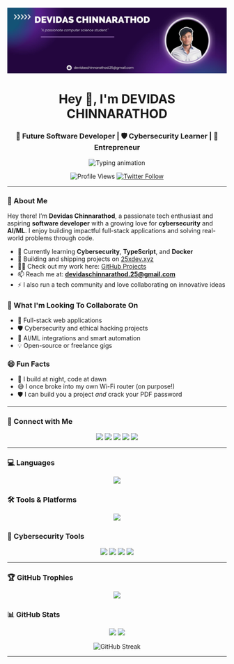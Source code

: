<p align="center">
  <img src="https://github.com/DEVIDAS-CHINNARATHOD/DEVIDAS-CHINNARATHOD/blob/3af2ecf99d54550c309ac00d53cbf81b9139351c/Logo%20photo.jpg" alt="DEVIDAS Logo"/>
</p>

<h1 align="center">Hey 👋, I'm DEVIDAS CHINNARATHOD</h1>
<h3 align="center">🚀 Future Software Developer | 🛡️ Cybersecurity Learner | 💼 Entrepreneur</h3>

<p align="center">
  <img src="https://readme-typing-svg.herokuapp.com?font=Fira+Code&size=22&duration=4000&pause=1000&center=true&width=440&lines=Building+tech+for+fun+and+impact.;Full-stack+%7C+Cybersecurity+%7C+AI+Enthusiast;Always+learning+something+new!" alt="Typing animation" />
</p>

<p align="center">
  <img src="https://komarev.com/ghpvc/?username=devidas-chinnarathod&label=Profile%20views&color=0e75b6&style=flat" alt="Profile Views" />
  <a href="https://twitter.com/devidas_25a" target="_blank">
    <img src="https://img.shields.io/twitter/follow/devidas_25a?logo=twitter&style=flat" alt="Twitter Follow" />
  </a>
</p>

---

### 🌟 About Me

Hey there! I’m **Devidas Chinnarathod**, a passionate tech enthusiast and aspiring **software developer** with a growing love for **cybersecurity** and **AI/ML**. I enjoy building impactful full-stack applications and solving real-world problems through code.

- 🌱 Currently learning **Cybersecurity**, **TypeScript**, and **Docker**
- 💼 Building and shipping projects on [25xdev.xyz](https://25xdev.xyz)
- 👨‍💻 Check out my work here: [GitHub Projects](https://github.com/DEVIDAS-CHINNARATHOD)
- 📫 Reach me at: **devidaschinnarathod.25@gmail.com**
- ⚡ I also run a tech community and love collaborating on innovative ideas

### 🤝 What I'm Looking To Collaborate On

- 🔭 Full-stack web applications  
- 🛡️ Cybersecurity and ethical hacking projects  
- 🤖 AI/ML integrations and smart automation  
- 💡 Open-source or freelance gigs  

### 😄 Fun Facts

- 🌙 I build at night, code at dawn  
- 😅 I once broke into my own Wi-Fi router (on purpose!)  
- 🛡️ I can build you a project *and* crack your PDF password  

---

### 🔗 Connect with Me
<p align="center">
  <a href="https://twitter.com/devidas_25a"><img src="https://skillicons.dev/icons?i=twitter" /></a>
  <a href="https://www.linkedin.com/in/devidas-chinnarathod-0223a7321"><img src="https://skillicons.dev/icons?i=linkedin" /></a>
  <a href="https://stackoverflow.com/users/26624574"><img src="https://skillicons.dev/icons?i=stackoverflow" /></a>
  <a href="https://instagram.com/iam_dev.ai"><img src="https://skillicons.dev/icons?i=instagram" /></a>
  <a href="https://leetcode.com/devidas_25a"><img src="https://skillicons.dev/icons?i=leetcode" /></a>
</p>

---

### 💻 Languages
<p align="center">
  <img src="https://skillicons.dev/icons?i=c,html,css,js,ts,java,python,php" />
</p>

### 🛠 Tools & Platforms
<p align="center">
  <img src="https://skillicons.dev/icons?i=git,github,linux,firebase,mysql,mongodb,nodejs,react,vercel,photoshop,docker,canva" />
</p>

### 🔐 Cybersecurity Tools
<p align="center">
  <img src="https://img.shields.io/badge/Burp_Suite-orange?style=for-the-badge&logo=burpsuite&logoColor=white"/>
  <img src="https://img.shields.io/badge/Nmap-blue?style=for-the-badge&logo=nmap&logoColor=white"/>
  <img src="https://img.shields.io/badge/Wireshark-1f365c?style=for-the-badge&logo=wireshark&logoColor=white"/>
  <img src="https://img.shields.io/badge/Kali_Linux-557c94?style=for-the-badge&logo=kalilinux&logoColor=white"/>
</p>

---

### 🏆 GitHub Trophies
<p align="center">
  <img src="https://github-profile-trophy.vercel.app/?username=devidas-chinnarathod&theme=gruvbox&no-frame=true&column=7" />
</p>

### 📊 GitHub Stats
<div align="center">
  <img height="180em" src="https://github-readme-stats.vercel.app/api?username=devidas-chinnarathod&show_icons=true&theme=radical" />
  <img height="180em" src="https://github-readme-stats.vercel.app/api/top-langs/?username=devidas-chinnarathod&layout=compact&theme=radical" />
</div>
<p align="center">
  <img src="https://github-readme-streak-stats-eight.vercel.app?user=devidas-chinnarathod&theme=radical" alt="GitHub Streak" />
</p>


---

<!-- Made with 💙 by DEVIDAS CHINNARATHOD -->
